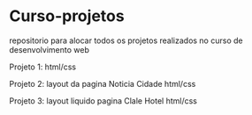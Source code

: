 # Curso-projetos

repositorio para alocar todos os projetos realizados no curso de desenvolvimento web

Projeto 1: html/css

Projeto 2: layout da pagina Noticia Cidade html/css

Projeto 3: layout liquido pagina Clale Hotel html/css

